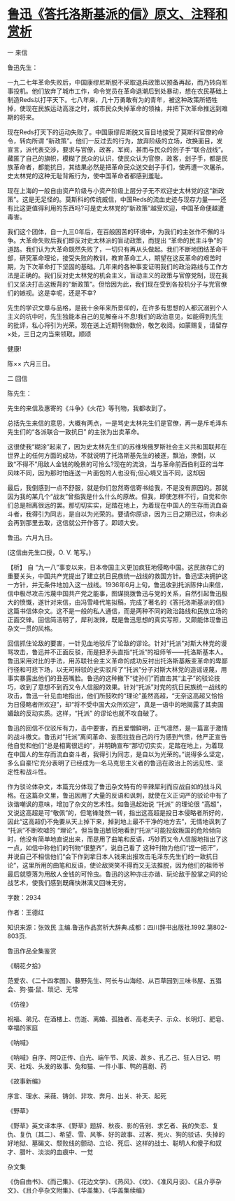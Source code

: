 # [鲁迅《答托洛斯基派的信》原文、注释和赏析](https://www.vrrw.net/wx/9805.html)

一 来信

鲁迅先生：

一九二七年革命失败后，中国康缪尼斯脱不采取退兵政策以预备再起，而乃转向军事投机。他们放弃了城市工作，命令党员在革命退潮后到处暴动，想在农民基础上制造Reds以打平天下。七八年来，几十万勇敢有为的青年，被这种政策所牺牲掉，使现在民族运动高涨之时，城市民众失掉革命的领袖，并把下次革命推远到难期的将来。

现在Reds打天下的运动失败了。中国康缪尼斯脱又盲目地接受了莫斯科官僚的命令，转向所谓 “新政策”。他们一反过去的行为，放弃阶级的立场，改换面目，发宣言，派代表交涉，要求与官僚，政客，军阀，甚而与民众的刽子手“联合战线”。藏匿了自己的旗帜，模糊了民众的认识，使民众认为官僚，政客，刽子手，都是民族革命者，都能抗日，其结果必然是把革命民众送交刽子手们，使再遭一次屠杀。史太林党的这种无耻背叛行为，使中国革命者都感到羞耻。

现在上海的一般自由资产阶级与小资产阶级上层分子无不欢迎史太林党的这“新政策”。这是无足怪的。莫斯科的传统威信，中国Reds的流血史迹与现存力量——还有比这更值得利用的东西吗?可是史太林党的“新政策”越受欢迎，中国革命便越遭毒害。

我们这个团体，自一九三0年后，在百般困苦的环境中，为我们的主张作不懈的斗争。大革命失败后我们即反对史太林派的盲动政策，而提出 “革命的民主斗争”的道路。我们认为大革命既然失败了，一切只有再从头做起。我们不断地团结革命干部，研究革命理论，接受失败的教训，教育革命工人，期望在这反革命的艰苦时期，为下次革命打下坚固的基础。几年来的各种事变证明我们的政治路线与工作方法是正确的。我们反对史太林党的机会主义，盲动主义的政策与官僚党制，现在我们又坚决打击这叛背的“新政策”。但恰因为此，我们现在受到各投机分子与党官僚们的嫉视。这是幸呢，还是不幸?

先生的学识文章与品格，是我十余年来所景仰的，在许多有思想的人都沉溺到个人主义的坑中时，先生独能本自己的见解奋斗不息!我们的政治意见，如能得到先生的批评，私心将引为光荣。现在送上近期刊物数份，敬乞收阅。如蒙赐复，请留存×处，三日之内当来领取。顺颂

健康!

陈×× 六月三日。

二 回信

陈先生：

先生的来信及惠寄的《斗争》《火花》等刊物，我都收到了。

总括先生来信的意思，大概有两点，一是骂史太林先生们是官僚，再一是斥毛泽东先生们的“各派联合一致抗日” 的主张为出卖革命。

这很使我“糊涂”起来了，因为史太林先生们的苏维埃俄罗斯社会主义共和国联邦在世界上的任何方面的成功，不就说明了托洛斯基先生的被逐，飘泊，潦倒，以致“不得不”用敌人金钱的晚景的可怜么?现在的流浪，当与革命前西伯利亚的当年风味不同，因为那时怕连送一片面包的人也没有;但心境又当不同，这却因



最后，我倒感到一点不舒服，就是你们忽然寄信寄书给我，不是没有原因的。那就因为我的某几个“战友”曾指我是什么什么的原故。但我，即使怎样不行，自觉和你们总是相离很远的罢。那切切实实，足踏在地上，为着现在中国人的生存而流血奋斗者，我得引为同志，是自以为光荣的。要请你原谅，因为三日之期已过，你未必会再到那里去取，这信就公开作答了。即颂大安。

鲁迅。六月九日。

(这信由先生口授，O. V. 笔写。)



【析】 自 “九一八”事变以来，日本帝国主义更加疯狂地侵略中国。这民族存亡的重要关头，中国共产党提出了建立抗日民族统一战线的救国方针。鲁迅坚决拥护这一方针，并无条件地加入这一战线。1936年6月上旬，鲁迅收到托派陈仲山来信，信中极尽攻击污蔑中国共产党之能事，图谋挑拨鲁迅与党的关系，自然引起鲁迅极大的愤慨，遂针对来信，由冯雪峰代笔拟稿，完成了著名的《答托洛斯基派的信》这篇书信体杂文。这不是一般的私人通信，而是两种不同的政治路线和民族立场的正面交锋。回信简洁明了，犀利泼辣，既是鲁迅思想的真实写照，又颇能体现鲁迅杂文一贯的风格。

回信抓住论敌的要害，一针见血地驳斥了论敌的谬论。针对“托派”对斯大林党的谩骂攻击，鲁迅并不正面反驳，而是把矛头直指“托派”的祖师爷——托洛斯基本人。鲁迅采用对比的手法，用苏联社会主义革命的成功反衬出托洛斯基叛变革命的卑鄙行径和可悲下场，以无可辩驳的史实驳斥了“托派”分子对斯大林党的造谣诬蔑，用事实暴露出他们的丑恶嘴脸。鲁迅的这种撇下“徒孙们”而直击其“主子”的驳论技巧，收到了意想不到而又令人信服的效果。针对“托派”对党的抗日民族统一战线的攻击，鲁迅一针见血地指出，他们所鼓吹的“理论”虽然高超，“无奈这高超又恰恰为日侵略者所欢迎”，却“将不受中国大众所欢迎”，真是一语中的地揭露了其卖国媚敌的反动实质。这样，“托派” 的谬论也就不攻自破了。

鲁迅的回信不仅驳斥有力，击中要害，而且爱憎鲜明，正气凛然，是一篇富于激情的战斗檄文。鲁迅对“托派”离间革命、妄图拉拢自己的行为感到气愤，他严正宣告他自觉和他们“总是相离很远的”，并明确宣布“那切切实实，足踏在地上，为着现在中国人的生存而流血奋斗者，我得引为同志，是自以为光荣的。”说得多么坚定，多么自豪!它充分表明了已经成为一名马克思主义者的鲁迅在政治上的远见性、坚定性和战斗性。

作为驳论体杂文，本篇充分体现了鲁迅杂文特有的辛辣犀利而应战自如的战斗风格。在这篇杂文里，鲁迅因用了大量的反语和讽刺，就使在义正词严的驳论中有了诙谐嘲讽的意味，增加了杂文的艺术性。如鲁迅起始说 “托派” 的理论很 “高超”，又说这高超是可“敬佩”的，但笔锋陡然一转，指出这高超是投日本侵略者所好的，因此“这高超仍不免要从天上掉下来，掉到地上最不干净的地方去”，无情地讽刺了 “托派”不断吹嘘的 “理论”。但当鲁迅敏锐地看到“托派”可能投敌叛国的危险倾向时，他没有简单地直说出来，而是用了曲笔和反语，巧妙而又令人信服地指出了这一点，如信中称他们的刊物“很整齐”，说自己看了 这种刊物为他们“捏一把汗”，并说自己不相信他们“会下作到拿日本人钱来出报攻击毛泽东先生们的一致抗日论”，这里所用的曲笔和反语，使论敌哭笑不得而又无法推脱，因为他们的祖师爷最后就堕落为用敌人金钱的可怜虫。鲁迅的这种亦庄亦谐、玩论敌于股掌之间的论战艺术，使我们感到既痛快淋漓又回味无穷。

字数：2934

作者：王德红

知识来源：张效民 主编.鲁迅作品赏析大辞典.成都：四川辞书出版社.1992.第802-803页.

鲁迅作品全集鉴赏

《朝花夕拾》

范爱农、《二十四孝图》、藤野先生、阿长与山海经、从百草园到三味书屋、五猖会、狗·猫·鼠、琐记、无常

《仿徨》

祝福、弟兄、在酒楼上、伤逝、离婚、孤独者、高老夫子、示众、长明灯、肥皂、幸福的家庭

《呐喊》

《呐喊》自序、阿Q正传、白光、端午节、风波、故乡、孔乙己、狂人日记、明天、社戏、头发的故事、兔和猫、一件小事、鸭的喜剧、药

《故事新编》

序言、理水、采薇、铸剑、非攻、奔月、出关、补天、起死

《野草》

《野草》英文译本序、《野草》题辞、秋夜、影的告别、求乞者、我的失恋、复仇、复仇〔其二〕、希望、雪、风筝、好的故事、过客、死火、狗的驳诘、失掉的好地狱、墓碣文、颓败线的颤动、立论、死后、这样的战士、聪明人和傻子和奴才、腊叶、淡淡的血痕中、一觉

杂文集

《伪自由书》、《而己集》、《花边文学》、《热风》、《坟》、《准风月谈》、《且介亭杂文》、《且介亭杂文附集》、《华盖集》、《华盖集续编》

